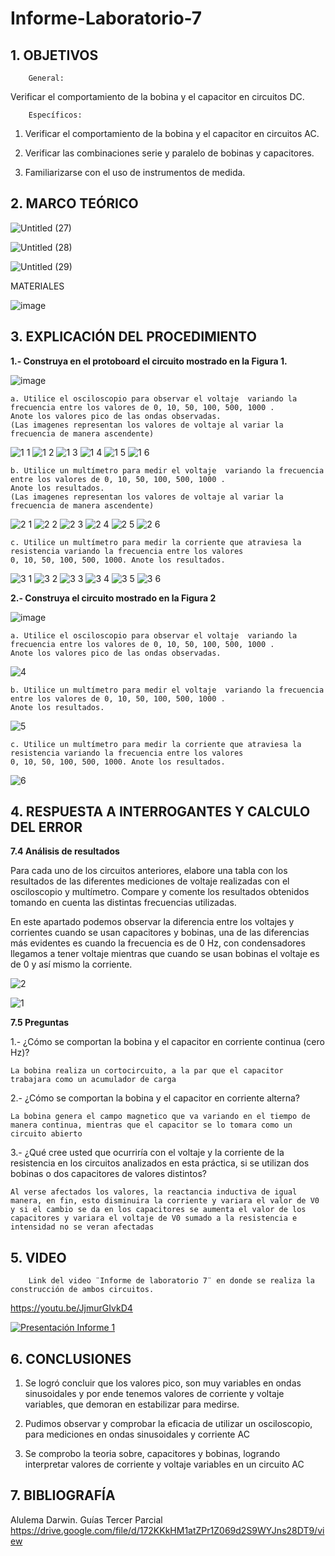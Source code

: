 # Informe-Laboratorio-7

## 1. OBJETIVOS
 
        General: 
Verificar el comportamiento de la bobina y el capacitor en circuitos DC.

        Específicos: 
 
1.  Verificar el comportamiento de la bobina y el capacitor en circuitos AC.
        
2.  Verificar las combinaciones serie y paralelo de bobinas y capacitores.
        
3. Familiarizarse con el uso de instrumentos de medida.
        

## 2. MARCO TEÓRICO

![Untitled (27)](https://user-images.githubusercontent.com/93396250/152709137-30415d58-0149-4145-a19f-2d20903be30b.jpg)

![Untitled (28)](https://user-images.githubusercontent.com/93396250/152709131-dca58399-6a27-435c-ab09-526677fc4020.jpg)

![Untitled (29)](https://user-images.githubusercontent.com/93396250/152709127-cbe6cc60-25a5-448a-8b7f-01204c0383e8.jpg)

MATERIALES

![image](https://user-images.githubusercontent.com/93396250/152709166-2ee28922-3ce2-4213-a0f4-7e7ecf1770c2.png)


## 3. EXPLICACIÓN DEL PROCEDIMIENTO

**1.- Construya en el protoboard el circuito mostrado en la Figura 1.**

![image](https://user-images.githubusercontent.com/93396250/153428861-18366da6-ad2e-441f-be59-e1d90b2895a7.png)


    a. Utilice el osciloscopio para observar el voltaje  variando la frecuencia entre los valores de 0, 10, 50, 100, 500, 1000 . 
    Anote los valores pico de las ondas observadas. 
    (Las imagenes representan los valores de voltaje al variar la frecuencia de manera ascendente)

![1 1](https://user-images.githubusercontent.com/93396250/152887984-268a7c4a-1ad7-43e4-b606-665641626162.JPG)
![1 2](https://user-images.githubusercontent.com/93396250/152887986-09f8c8f5-a4a7-46bc-be27-0c41bd6d899f.JPG)
![1 3](https://user-images.githubusercontent.com/93396250/152887988-8f6271f5-bc78-4027-a545-818b2c1b4f96.JPG)
![1 4](https://user-images.githubusercontent.com/93396250/152887992-fd935332-0421-45d6-9774-9fb8844d139c.JPG)
![1 5](https://user-images.githubusercontent.com/93396250/152887993-67f7ae5b-eb5d-4ef9-a085-44cb55c2bb5c.JPG)
![1 6](https://user-images.githubusercontent.com/93396250/152888012-4fbdfa58-030a-440e-910b-42eb36eecc9c.JPG)

    b. Utilice un multímetro para medir el voltaje  variando la frecuencia entre los valores de 0, 10, 50, 100, 500, 1000 . 
    Anote los resultados.
    (Las imagenes representan los valores de voltaje al variar la frecuencia de manera ascendente)

![2 1](https://user-images.githubusercontent.com/93396250/152888078-359b9c10-7e35-4582-8b88-cab2ef1876ae.JPG)
![2 2](https://user-images.githubusercontent.com/93396250/152888082-f28abf0d-8347-4543-9106-8f84f88f5d4c.JPG)
![2 3](https://user-images.githubusercontent.com/93396250/152888087-ccd9ba26-eb08-4188-90d3-c242dfbca420.JPG)
![2 4](https://user-images.githubusercontent.com/93396250/152888100-847eb8da-bb77-408e-9ca6-0c13d23777ec.JPG)
![2 5](https://user-images.githubusercontent.com/93396250/152888106-e6562226-bcc6-4392-af31-1463158eaeee.JPG)
![2 6](https://user-images.githubusercontent.com/93396250/152888133-14558670-7597-4e91-a3eb-24efe14b76e4.JPG)


    c. Utilice un multímetro para medir la corriente que atraviesa la resistencia variando la frecuencia entre los valores 
    0, 10, 50, 100, 500, 1000. Anote los resultados.

![3 1](https://user-images.githubusercontent.com/93396250/152895946-1afa94a0-4e7a-417e-a6e3-d3cf8b2a3264.JPG)
![3 2](https://user-images.githubusercontent.com/93396250/152895951-1e1dd604-c37b-467d-9f16-1e9f4869dd1b.JPG)
![3 3](https://user-images.githubusercontent.com/93396250/152895953-4b578c3b-1c65-460f-84c9-f7c30b8ca494.JPG)
![3 4](https://user-images.githubusercontent.com/93396250/152895955-08c60fee-0186-4fa8-b395-ee5da121460d.JPG)
![3 5](https://user-images.githubusercontent.com/93396250/152895958-6bf22702-18f8-4ed1-85af-c7afad490457.JPG)
![3 6](https://user-images.githubusercontent.com/93396250/152895965-f42b266e-0f57-4a2e-95a7-eaaf3e4d302f.JPG)


**2.- Construya el circuito mostrado en la Figura 2**

![image](https://user-images.githubusercontent.com/93396250/153428903-63efc494-0b5d-44f8-8a1c-bfb793b9153f.png)

    a. Utilice el osciloscopio para observar el voltaje  variando la frecuencia entre los valores de 0, 10, 50, 100, 500, 1000 . 
    Anote los valores pico de las ondas observadas.

![4](https://user-images.githubusercontent.com/93834732/152911512-88afb6e9-2362-4fba-80fe-94f4a440a020.GIF)

    b. Utilice un multímetro para medir el voltaje  variando la frecuencia entre los valores de 0, 10, 50, 100, 500, 1000 . 
    Anote los resultados.

![5](https://user-images.githubusercontent.com/93834732/152911605-1fbaba34-9a8b-4e89-8bfd-39aa7da04bea.GIF)


    c. Utilice un multímetro para medir la corriente que atraviesa la resistencia variando la frecuencia entre los valores 
    0, 10, 50, 100, 500, 1000. Anote los resultados.

![6](https://user-images.githubusercontent.com/93834732/152914778-9ae80314-646b-408a-a0fe-7dbdcefbf12d.GIF)

## 4. RESPUESTA A INTERROGANTES Y CALCULO DEL ERROR

**7.4 Análisis de resultados**
    
   Para cada uno de los circuitos anteriores, elabore una tabla con los resultados de las
   diferentes mediciones de voltaje realizadas con el osciloscopio y multímetro. Compare y
   comente los resultados obtenidos tomando en cuenta las distintas frecuencias utilizadas.


En este apartado podemos observar la diferencia entre los voltajes y corrientes cuando se usan capacitores y bobinas, una de las diferencias más evidentes es cuando la frecuencia es de 0 Hz, con condensadores llegamos a tener voltaje mientras que cuando se usan bobinas el voltaje es de 0 y así mismo la corriente.

![2](https://user-images.githubusercontent.com/93834732/152910177-9c209f9a-7876-4811-a26e-2c8d6ca4b64c.GIF)

![1](https://user-images.githubusercontent.com/93834732/152910198-e690747a-375b-4602-b251-cbc449ec43d2.GIF)

**7.5 Preguntas**

1.- ¿Cómo se comportan la bobina y el capacitor en corriente continua (cero Hz)?
	
	La bobina realiza un cortocircuito, a la par que el capacitor trabajara como un acumulador de carga

2.- ¿Cómo se comportan la bobina y el capacitor en corriente alterna?

	La bobina genera el campo magnetico que va variando en el tiempo de manera continua, mientras que el capacitor se lo tomara como un circuito abierto

3.- ¿Qué cree usted que ocurriría con el voltaje  y la corriente de la resistencia en los circuitos analizados en esta práctica, si se utilizan dos bobinas o dos capacitores de valores distintos?
	
	Al verse afectados los valores, la reactancia inductiva de igual manera, en fin, esto disminuira la corriente y variara el valor de V0 y si el cambio se da en los capacitores se aumenta el valor de los capacitores y variara el voltaje de V0 sumado a la resistencia e intensidad no se veran afectadas
	
## 5. VIDEO

        Link del video ¨Informe de laboratorio 7¨ en donde se realiza la construcción de ambos circuitos.
 
https://youtu.be/JjmurGIvkD4
 
[![Presentación Informe 1](https://img.youtube.com/vi/JjmurGIvkD4/0.jpg)](https://www.youtube.com/watch?v=JjmurGIvkD4)

## 6. CONCLUSIONES

   1. Se logró concluir que los valores pico, son muy variables en ondas sinusoidales y por ende tenemos valores de corriente y voltaje variables, que demoran en estabilizar para medirse.
        
   2. Pudimos observar y comprobar la eficacia de utilizar un osciloscopio, para mediciones en ondas sinusoidales y corriente AC
        
   3. Se comprobo la teoria sobre, capacitores y bobinas, logrando interpretar valores de corriente y voltaje variables en un circuito AC


## 7. BIBLIOGRAFÍA

Alulema Darwin. Guías Tercer Parcial https://drive.google.com/file/d/172KKkHM1atZPr1Z069d2S9WYJns28DT9/view

